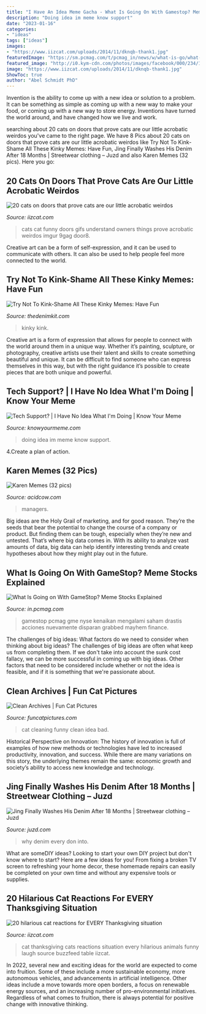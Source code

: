 ```yaml
---
title: "I Have An Idea Meme Gacha - What Is Going On With Gamestop? Meme Stocks Explained"
description: "Doing idea im meme know support"
date: "2023-01-16"
categories:
- "ideas"
tags: ["ideas"]
images:
- "https://www.iizcat.com/uploads/2014/11/dknqb-thank1.jpg"
featuredImage: "https://sm.pcmag.com/t/pcmag_in/news/w/what-is-go/what-is-going-on-with-gamestop-meme-stocks-explained_74nj.1200.jpg"
featured_image: "http://i0.kym-cdn.com/photos/images/facebook/000/234/142/196.jpg"
image: "https://www.iizcat.com/uploads/2014/11/dknqb-thank1.jpg"
ShowToc: true
author: "Abel Schmidt PhD"
---
```



Invention is the ability to come up with a new idea or solution to a problem. It can be something as simple as coming up with a new way to make your food, or coming up with a new way to store energy. Inventions have turned the world around, and have changed how we live and work.

	

		
searching about 20 cats on doors that prove cats are our little acrobatic weirdos you've came to the right page. We have 8 Pics about 20 cats on doors that prove cats are our little acrobatic weirdos like Try Not To Kink-Shame All These Kinky Memes: Have Fun, Jing Finally Washes His Denim After 18 Months | Streetwear clothing – Juzd and also Karen Memes (32 pics). Here you go:
		
    
## 20 Cats On Doors That Prove Cats Are Our Little Acrobatic Weirdos

<img loading=lazy src="https://www.iizcat.com/uploads/2016/05/ryzsu-door8.jpg" onerror="this.onerror=null;this.src='https://tse2.mm.bing.net/th?id=OIP.URyWpeDjP-RaLPG9o7N_AwEsEr&amp;pid=15.1';" alt="20 cats on doors that prove cats are our little acrobatic weirdos">

_Source: iizcat.com_

>cats cat funny doors gifs understand owners things prove acrobatic weirdos imgur 9gag door8. 

	

Creative art can be a form of self-expression, and it can be used to communicate with others. It can also be used to help people feel more connected to the world.

    
## Try Not To Kink-Shame All These Kinky Memes: Have Fun

<img loading=lazy src="https://www.thedenimkit.com/wp-content/uploads/2021/02/kink-01-768x576.jpg" onerror="this.onerror=null;this.src='https://tse3.mm.bing.net/th?id=OIP.EUr53l8VBWNzlDdnA-1G8QHaFj&amp;pid=15.1';" alt="Try Not To Kink-Shame All These Kinky Memes: Have Fun">

_Source: thedenimkit.com_

>kinky kink. 

	

Creative art is a form of expression that allows for people to connect with the world around them in a unique way. Whether it’s painting, sculpture, or photography, creative artists use their talent and skills to create something beautiful and unique. It can be difficult to find someone who can express themselves in this way, but with the right guidance it’s possible to create pieces that are both unique and powerful.

    
## Tech Support? | I Have No Idea What I&#039;m Doing | Know Your Meme

<img loading=lazy src="http://i0.kym-cdn.com/photos/images/facebook/000/234/142/196.jpg" onerror="this.onerror=null;this.src='https://tse2.mm.bing.net/th?id=OIP.gPwTCSxvM04PN2UqOKP8RAHaFj&amp;pid=15.1';" alt="Tech Support? | I Have No Idea What I&#039;m Doing | Know Your Meme">

_Source: knowyourmeme.com_

>doing idea im meme know support. 

	

4.Create a plan of action.

    
## Karen Memes (32 Pics)

<img loading=lazy src="https://cdn.acidcow.com/pics/20191024/1571945546_qi5i5m3ewh.jpg" onerror="this.onerror=null;this.src='https://tse1.mm.bing.net/th?id=OIP.6--b03JQ0m87oxfYIp_WuQHaKF&amp;pid=15.1';" alt="Karen Memes (32 pics)">

_Source: acidcow.com_

>managers. 

	

Big ideas are the Holy Grail of marketing, and for good reason. They’re the seeds that bear the potential to change the course of a company or product. But finding them can be tough, especially when they’re new and untested. That’s where big data comes in. With its ability to analyze vast amounts of data, big data can help identify interesting trends and create hypotheses about how they might play out in the future.

    
## What Is Going On With GameStop? Meme Stocks Explained

<img loading=lazy src="https://sm.pcmag.com/t/pcmag_in/news/w/what-is-go/what-is-going-on-with-gamestop-meme-stocks-explained_74nj.1200.jpg" onerror="this.onerror=null;this.src='https://tse1.mm.bing.net/th?id=OIP.eAd8VH8z-uUs2vzY-LGCXgHaEK&amp;pid=15.1';" alt="What Is Going on With GameStop? Meme Stocks Explained">

_Source: in.pcmag.com_

>gamestop pcmag gme nyse kenaikan mengalami saham drastis acciones nuevamente disparan grabbed mayhem finance. 

	

The challenges of big ideas: What factors do we need to consider when thinking about big ideas?
The challenges of big ideas are often what keep us from completing them. If we don't take into account the sunk cost fallacy, we can be more successful in coming up with big ideas. Other factors that need to be considered include whether or not the idea is feasible, and if it is something that we're passionate about.

    
## Clean Archives | Fun Cat Pictures

<img loading=lazy src="https://funcatpictures.com/wp-content/uploads/2013/05/funny-cat-lazy-human.jpg" onerror="this.onerror=null;this.src='https://tse4.mm.bing.net/th?id=OIP.s0CcstdAa7FssFPj0lv2lAHaLK&amp;pid=15.1';" alt="Clean Archives | Fun Cat Pictures">

_Source: funcatpictures.com_

>cat cleaning funny clean idea bad. 

	

Historical Perspective on Innovation:
The history of innovation is full of examples of how new methods or technologies have led to increased productivity, innovation, and success. While there are many variations on this story, the underlying themes remain the same: economic growth and society’s ability to access new knowledge and technology.

    
## Jing Finally Washes His Denim After 18 Months | Streetwear Clothing – Juzd

<img loading=lazy src="http://4.bp.blogspot.com/_k8ZSlgZUqmE/S0-WhqwkgLI/AAAAAAAAAEE/_IBZd-lQxpU/s400/5.JPG" onerror="this.onerror=null;this.src='https://tse1.mm.bing.net/th?id=OIP.WLTWQ73zgTP-KPAt5lOn3wAAAA&amp;pid=15.1';" alt="Jing Finally Washes His Denim After 18 Months | Streetwear clothing – Juzd">

_Source: juzd.com_

>why denim every don into. 

	

What are someDIY ideas?
Looking to start your own DIY project but don't know where to start? Here are a few ideas for you! From fixing a broken TV screen to refreshing your home decor, these homemade repairs can easily be completed on your own time and without any expensive tools or supplies.

    
## 20 Hilarious Cat Reactions For EVERY Thanksgiving Situation

<img loading=lazy src="https://www.iizcat.com/uploads/2014/11/dknqb-thank1.jpg" onerror="this.onerror=null;this.src='https://tse1.mm.bing.net/th?id=OIP.7p8aF4jYi2q6pfquZERZZgHaE8&amp;pid=15.1';" alt="20 hilarious cat reactions for EVERY Thanksgiving situation">

_Source: iizcat.com_

>cat thanksgiving cats reactions situation every hilarious animals funny laugh source buzzfeed table iizcat. 

	

In 2022, several new and exciting ideas for the world are expected to come into fruition. Some of these include a more sustainable economy, more autonomous vehicles, and advancements in artificial intelligence. Other ideas include a move towards more open borders, a focus on renewable energy sources, and an increasing number of pro-environmental initiatives. Regardless of what comes to fruition, there is always potential for positive change with innovative thinking.

